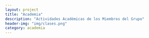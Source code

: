 ```yaml
---
layout: project
title: "Academia"
description: "Actividades Académicas de los Miembros del Grupo"
header-img: "img/clases.png"
category: academia
---
```

